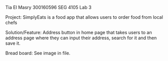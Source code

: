 Tia El Masry
300160596
SEG 4105
Lab 3

Project:
SimplyEats is a food app that allows users to order food from local chefs 

Solution/Feature:
Address button in home page that takes users to an address page where they can input their address, search for it and then save it. 

Bread board:
See image in file.
